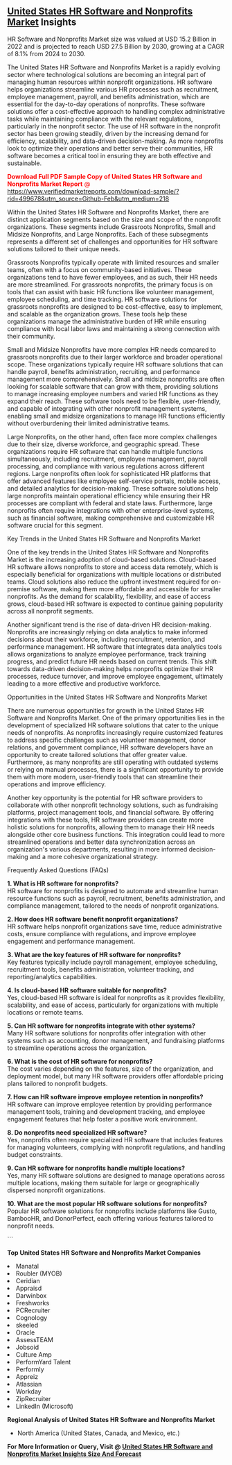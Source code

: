 <h2><a href="https://www.verifiedmarketreports.com/download-sample/?rid=499678&amp;utm_source=Github-Feb&amp;utm_medium=218" target="_blank">United States HR Software and Nonprofits Market</a> Insights</h2><p>HR Software and Nonprofits Market size was valued at USD 15.2 Billion in 2022 and is projected to reach USD 27.5 Billion by 2030, growing at a CAGR of 8.1% from 2024 to 2030.</p><p> <p>The United States HR Software and Nonprofits Market is a rapidly evolving sector where technological solutions are becoming an integral part of managing human resources within nonprofit organizations. HR software helps organizations streamline various HR processes such as recruitment, employee management, payroll, and benefits administration, which are essential for the day-to-day operations of nonprofits. These software solutions offer a cost-effective approach to handling complex administrative tasks while maintaining compliance with the relevant regulations, particularly in the nonprofit sector. The use of HR software in the nonprofit sector has been growing steadily, driven by the increasing demand for efficiency, scalability, and data-driven decision-making. As more nonprofits look to optimize their operations and better serve their communities, HR software becomes a critical tool in ensuring they are both effective and sustainable. <p><span class=""><span style="color: #ff0000;"><strong>Download Full PDF Sample Copy of United States HR Software and Nonprofits Market Report</strong> @ </span><a href="https://www.verifiedmarketreports.com/download-sample/?rid=499678&amp;utm_source=Github-Feb&amp;utm_medium=218" target="_blank">https://www.verifiedmarketreports.com/download-sample/?rid=499678&amp;utm_source=Github-Feb&amp;utm_medium=218</a></span></p></p> <p>Within the United States HR Software and Nonprofits Market, there are distinct application segments based on the size and scope of the nonprofit organizations. These segments include Grassroots Nonprofits, Small and Midsize Nonprofits, and Large Nonprofits. Each of these subsegments represents a different set of challenges and opportunities for HR software solutions tailored to their unique needs.</p> <p>Grassroots Nonprofits typically operate with limited resources and smaller teams, often with a focus on community-based initiatives. These organizations tend to have fewer employees, and as such, their HR needs are more streamlined. For grassroots nonprofits, the primary focus is on tools that can assist with basic HR functions like volunteer management, employee scheduling, and time tracking. HR software solutions for grassroots nonprofits are designed to be cost-effective, easy to implement, and scalable as the organization grows. These tools help these organizations manage the administrative burden of HR while ensuring compliance with local labor laws and maintaining a strong connection with their community.</p> <p>Small and Midsize Nonprofits have more complex HR needs compared to grassroots nonprofits due to their larger workforce and broader operational scope. These organizations typically require HR software solutions that can handle payroll, benefits administration, recruiting, and performance management more comprehensively. Small and midsize nonprofits are often looking for scalable software that can grow with them, providing solutions to manage increasing employee numbers and varied HR functions as they expand their reach. These software tools need to be flexible, user-friendly, and capable of integrating with other nonprofit management systems, enabling small and midsize organizations to manage HR functions efficiently without overburdening their limited administrative teams.</p> <p>Large Nonprofits, on the other hand, often face more complex challenges due to their size, diverse workforce, and geographic spread. These organizations require HR software that can handle multiple functions simultaneously, including recruitment, employee management, payroll processing, and compliance with various regulations across different regions. Large nonprofits often look for sophisticated HR platforms that offer advanced features like employee self-service portals, mobile access, and detailed analytics for decision-making. These software solutions help large nonprofits maintain operational efficiency while ensuring their HR processes are compliant with federal and state laws. Furthermore, large nonprofits often require integrations with other enterprise-level systems, such as financial software, making comprehensive and customizable HR software crucial for this segment.</p> <p>Key Trends in the United States HR Software and Nonprofits Market</p> <p>One of the key trends in the United States HR Software and Nonprofits Market is the increasing adoption of cloud-based solutions. Cloud-based HR software allows nonprofits to store and access data remotely, which is especially beneficial for organizations with multiple locations or distributed teams. Cloud solutions also reduce the upfront investment required for on-premise software, making them more affordable and accessible for smaller nonprofits. As the demand for scalability, flexibility, and ease of access grows, cloud-based HR software is expected to continue gaining popularity across all nonprofit segments.</p> <p>Another significant trend is the rise of data-driven HR decision-making. Nonprofits are increasingly relying on data analytics to make informed decisions about their workforce, including recruitment, retention, and performance management. HR software that integrates data analytics tools allows organizations to analyze employee performance, track training progress, and predict future HR needs based on current trends. This shift towards data-driven decision-making helps nonprofits optimize their HR processes, reduce turnover, and improve employee engagement, ultimately leading to a more effective and productive workforce.</p> <p>Opportunities in the United States HR Software and Nonprofits Market</p> <p>There are numerous opportunities for growth in the United States HR Software and Nonprofits Market. One of the primary opportunities lies in the development of specialized HR software solutions that cater to the unique needs of nonprofits. As nonprofits increasingly require customized features to address specific challenges such as volunteer management, donor relations, and government compliance, HR software developers have an opportunity to create tailored solutions that offer greater value. Furthermore, as many nonprofits are still operating with outdated systems or relying on manual processes, there is a significant opportunity to provide them with more modern, user-friendly tools that can streamline their operations and improve efficiency.</p> <p>Another key opportunity is the potential for HR software providers to collaborate with other nonprofit technology solutions, such as fundraising platforms, project management tools, and financial software. By offering integrations with these tools, HR software providers can create more holistic solutions for nonprofits, allowing them to manage their HR needs alongside other core business functions. This integration could lead to more streamlined operations and better data synchronization across an organization's various departments, resulting in more informed decision-making and a more cohesive organizational strategy.</p> <p>Frequently Asked Questions (FAQs)</p> <p><strong>1. What is HR software for nonprofits?</strong><br>HR software for nonprofits is designed to automate and streamline human resource functions such as payroll, recruitment, benefits administration, and compliance management, tailored to the needs of nonprofit organizations.</p> <p><strong>2. How does HR software benefit nonprofit organizations?</strong><br>HR software helps nonprofit organizations save time, reduce administrative costs, ensure compliance with regulations, and improve employee engagement and performance management.</p> <p><strong>3. What are the key features of HR software for nonprofits?</strong><br>Key features typically include payroll management, employee scheduling, recruitment tools, benefits administration, volunteer tracking, and reporting/analytics capabilities.</p> <p><strong>4. Is cloud-based HR software suitable for nonprofits?</strong><br>Yes, cloud-based HR software is ideal for nonprofits as it provides flexibility, scalability, and ease of access, particularly for organizations with multiple locations or remote teams.</p> <p><strong>5. Can HR software for nonprofits integrate with other systems?</strong><br>Many HR software solutions for nonprofits offer integration with other systems such as accounting, donor management, and fundraising platforms to streamline operations across the organization.</p> <p><strong>6. What is the cost of HR software for nonprofits?</strong><br>The cost varies depending on the features, size of the organization, and deployment model, but many HR software providers offer affordable pricing plans tailored to nonprofit budgets.</p> <p><strong>7. How can HR software improve employee retention in nonprofits?</strong><br>HR software can improve employee retention by providing performance management tools, training and development tracking, and employee engagement features that help foster a positive work environment.</p> <p><strong>8. Do nonprofits need specialized HR software?</strong><br>Yes, nonprofits often require specialized HR software that includes features for managing volunteers, complying with nonprofit regulations, and handling budget constraints.</p> <p><strong>9. Can HR software for nonprofits handle multiple locations?</strong><br>Yes, many HR software solutions are designed to manage operations across multiple locations, making them suitable for large or geographically dispersed nonprofit organizations.</p> <p><strong>10. What are the most popular HR software solutions for nonprofits?</strong><br>Popular HR software solutions for nonprofits include platforms like Gusto, BambooHR, and DonorPerfect, each offering various features tailored to nonprofit needs.</p> ```</p><p><strong>Top United States HR Software and Nonprofits Market Companies</strong></p><div data-test-id=""><p><li>Manatal</li><li> Roubler (MYOB)</li><li> Ceridian</li><li> Appraisd</li><li> Darwinbox</li><li> Freshworks</li><li> PCRecruiter</li><li> Cognology</li><li> skeeled</li><li> Oracle</li><li> AssessTEAM</li><li> Jobsoid</li><li> Culture Amp</li><li> PerformYard Talent</li><li> Performly</li><li> Appreiz</li><li> Atlassian</li><li> Workday</li><li> ZipRecruiter</li><li> LinkedIn (Microsoft)</li></p><div><strong>Regional Analysis of&nbsp;United States HR Software and Nonprofits Market</strong></div><ul><li dir="ltr"><p dir="ltr">North America&nbsp;(United States, Canada, and Mexico, etc.)</p></li></ul><p><strong>For More Information or Query, Visit @&nbsp;</strong><strong><a href="https://www.verifiedmarketreports.com/product/hr-software-and-nonprofits-market/?utm_source=Github-Feb&amp;utm_medium=218" target="_blank">United States HR Software and Nonprofits Market Insights Size And Forecast</a></strong></p></div>
